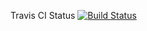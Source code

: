 Travis CI Status [![Build Status](https://travis-ci.org/ryanhatfield/connectlabs-login.svg?branch=master)](https://travis-ci.org/ryanhatfield/connectlabs-login)

